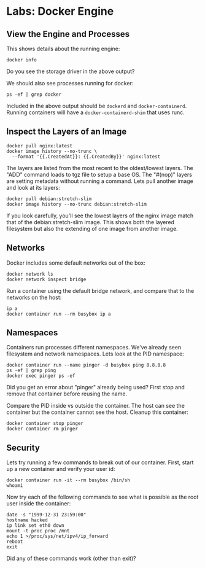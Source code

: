 # Labs: Docker Engine

## View the Engine and Processes

This shows details about the running engine:

```
docker info
```

Do you see the storage driver in the above output?

We should also see processes running for docker:

```
ps -ef | grep docker
```

Included in the above output should be `dockerd` and `docker-containerd`.
Running containers will have a `docker-containerd-shim` that uses runc.

## Inspect the Layers of an Image

```
docker pull nginx:latest
docker image history --no-trunc \
  --format '{{.CreatedAt}}: {{.CreatedBy}}' nginx:latest
```

The layers are listed from the most recent to the oldest/lowest layers.
The "ADD" command loads to tgz file to setup a base OS. The "#(nop)" layers
are setting metadata without running a command. Lets pull another image and
look at its layers:

```
docker pull debian:stretch-slim
docker image history --no-trunc debian:stretch-slim
```

If you look carefully, you'll see the lowest layers of the nginx image
match that of the debian:stretch-slim image. This shows both the layered
filesystem but also the extending of one image from another image.

## Networks

Docker includes some default networks out of the box:

```
docker network ls
docker network inspect bridge
```

Run a container using the default bridge network, and compare that to
the networks on the host:

```
ip a
docker container run --rm busybox ip a
```

## Namespaces

Containers run processes different namespaces. We've already seen filesystem
and network namespaces. Lets look at the PID namespace:

```
docker container run --name pinger -d busybox ping 8.8.8.8
ps -ef | grep ping
docker exec pinger ps -ef
```

Did you get an error about "pinger" already being used? First stop and remove
that container before reusing the name.

Compare the PID inside vs outside the container. The host can see the container
but the container cannot see the host. Cleanup this container:

```
docker container stop pinger
docker container rm pinger
```

## Security

Lets try running a few commands to break out of our container. First, start
up a new container and verify your user id:

```
docker container run -it --rm busybox /bin/sh
whoami
```

Now try each of the following commands to see what is possible as the root
user inside the container:

```
date -s "1999-12-31 23:59:00"
hostname hacked
ip link set eth0 down
mount -t proc proc /mnt
echo 1 >/proc/sys/net/ipv4/ip_forward
reboot
exit
```

Did any of these commands work (other than exit)?


